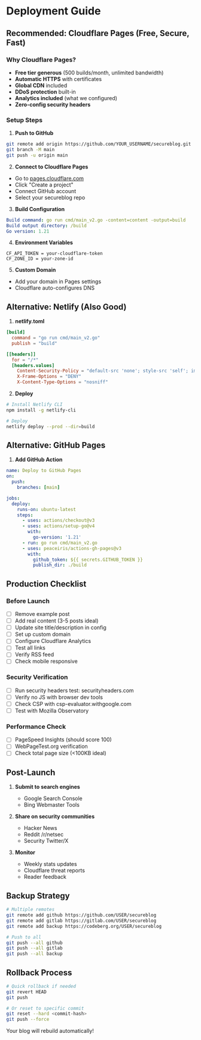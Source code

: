 # Deployment Guide

## Recommended: Cloudflare Pages (Free, Secure, Fast)

### Why Cloudflare Pages?
- **Free tier generous** (500 builds/month, unlimited bandwidth)
- **Automatic HTTPS** with certificates
- **Global CDN** included
- **DDoS protection** built-in
- **Analytics included** (what we configured)
- **Zero-config security headers**

### Setup Steps

1. **Push to GitHub**
```bash
git remote add origin https://github.com/YOUR_USERNAME/secureblog.git
git branch -M main
git push -u origin main
```

2. **Connect to Cloudflare Pages**
- Go to [pages.cloudflare.com](https://pages.cloudflare.com)
- Click "Create a project"
- Connect GitHub account
- Select your secureblog repo

3. **Build Configuration**
```yaml
Build command: go run cmd/main_v2.go -content=content -output=build
Build output directory: /build
Go version: 1.21
```

4. **Environment Variables**
```
CF_API_TOKEN = your-cloudflare-token
CF_ZONE_ID = your-zone-id
```

5. **Custom Domain**
- Add your domain in Pages settings
- Cloudflare auto-configures DNS

## Alternative: Netlify (Also Good)

1. **netlify.toml**
```toml
[build]
  command = "go run cmd/main_v2.go"
  publish = "build"

[[headers]]
  for = "/*"
  [headers.values]
    Content-Security-Policy = "default-src 'none'; style-src 'self'; img-src 'self'"
    X-Frame-Options = "DENY"
    X-Content-Type-Options = "nosniff"
```

2. **Deploy**
```bash
# Install Netlify CLI
npm install -g netlify-cli

# Deploy
netlify deploy --prod --dir=build
```

## Alternative: GitHub Pages

1. **Add GitHub Action**
```yaml
name: Deploy to GitHub Pages
on:
  push:
    branches: [main]

jobs:
  deploy:
    runs-on: ubuntu-latest
    steps:
      - uses: actions/checkout@v3
      - uses: actions/setup-go@v4
        with:
          go-version: '1.21'
      - run: go run cmd/main_v2.go
      - uses: peaceiris/actions-gh-pages@v3
        with:
          github_token: ${{ secrets.GITHUB_TOKEN }}
          publish_dir: ./build
```

## Production Checklist

### Before Launch
- [ ] Remove example post
- [ ] Add real content (3-5 posts ideal)
- [ ] Update site title/description in config
- [ ] Set up custom domain
- [ ] Configure Cloudflare Analytics
- [ ] Test all links
- [ ] Verify RSS feed
- [ ] Check mobile responsive

### Security Verification
- [ ] Run security headers test: securityheaders.com
- [ ] Verify no JS with browser dev tools
- [ ] Check CSP with csp-evaluator.withgoogle.com
- [ ] Test with Mozilla Observatory

### Performance Check
- [ ] PageSpeed Insights (should score 100)
- [ ] WebPageTest.org verification
- [ ] Check total page size (<100KB ideal)

## Post-Launch

1. **Submit to search engines**
   - Google Search Console
   - Bing Webmaster Tools

2. **Share on security communities**
   - Hacker News
   - Reddit /r/netsec
   - Security Twitter/X

3. **Monitor**
   - Weekly stats updates
   - Cloudflare threat reports
   - Reader feedback

## Backup Strategy

```bash
# Multiple remotes
git remote add github https://github.com/USER/secureblog
git remote add gitlab https://gitlab.com/USER/secureblog
git remote add backup https://codeberg.org/USER/secureblog

# Push to all
git push --all github
git push --all gitlab
git push --all backup
```

## Rollback Process

```bash
# Quick rollback if needed
git revert HEAD
git push

# Or reset to specific commit
git reset --hard <commit-hash>
git push --force
```

Your blog will rebuild automatically!